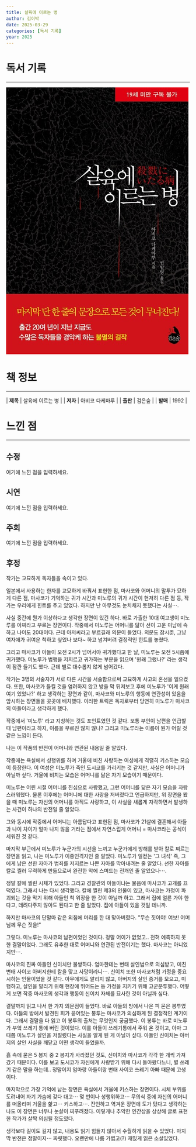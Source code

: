 ```yaml
---
title: 살육에 이르는 병
author: 김이박
date: 2025-03-29
categories: [독서 기록]
year: 2025
---
```


# **독서 기록**
---
![책 이미지](../assets/img/cover/book-007.jpg)

# **책 정보**
---

| **제목** | 살육에 이르는 병  |
| **저자** | 아비코 다케마루    |
| **출판** | 검은숲   |
| **발매** | 1992   |

# **느낀 점**
---
## **수정**
여기에 느낀 점을 입력하세요.

## **시연**
여기에 느낀 점을 입력하세요.

## **주희**
여기에 느낀 점을 입력하세요.

## **후정**

작가는 교묘하게 독자들을 속이고 있다.
 
일본에서 사용하는 한자를 교묘하게 바꿔서 표현한 점, 마사코와 어머니의 말투가 묘하게 다른 점, 마사코가 기억하는 귀가 시간과 미노루의 귀가 시간이 현저히 다른 점 등, 작가는 우리에게 힌트를 주고 있었다.
하지만 난 아무것도 눈치채지 못했다는 사실⋯.

사실 중간에 뭔가 이상하다고 생각한 장면이 있긴 하다.
바로 가출한 10대 여고생이 미노루를 아찌라고 부르는 장면이다. 작중에서 미노루는 어머니를 닮아 선이 고운 미남에 속하고 나이도 20대이다. 근데 아저씨라고 부르길래 의문이 들었다. 의문도 잠시뿐, 그냥 여자애가 귀여운 척하고 싶었나 보다~ 하고 넘겨버려 결정적인 힌트를 놓쳤다.

그리고 마사코가 아들이 오전 2시가 넘어서야 귀가했다고 한 날, 미노루는 오전 5시쯤에 귀가했다. 미노루가 범행을 저지르고 귀가하는 부분을 읽으며 '원래 그랬나?' 라는 생각이 잠깐 들기도 했다. 근데 별로 대수롭지 않게 넘어갔다.


작가는 3명의 서술자가 서로 다른 시간을 서술함으로써 교묘하게 사고의 혼선을 일으켰다.
또한, 마사코가 들킬 것을 염려하지 않고 방을 막 뒤져보고 후에 미노루가 '이게 원래 여기 있었나?' 하고 생각하는 장면과 같이, 마사코와 미노루의 행동에 연관성이 있음을 암시하는 장면들을 곳곳에 배치했다.
이러한 트릭은 독자로부터 당연히 미노루가 마사코의 아들이라고 생각하게 했다.

작중에서 '미노루' 라고 지칭하는 것도 포인트였던 것 같다. 보통 부인이 남편을 언급할 때 남편이라고 하지, 이름을 부르진 않지 않나? 그리고 미노루라는 이름이 뭔가 어릴 것 같은 느낌이 든다.


나는 이 작품의 반전이 어머니와 연관된 내용일 줄 알았다.

작중에는 욕실에서 성행위를 하며 거울에 비친 사랑하는 여성에게 격렬히 키스하는 모습이 등장한다. 이 여성은 미노루가 죽인 도시코를 가리키는 것 같지만, 사실은 어머니가 아닐까 싶다. 거울에 비치는 모습은 어머니를 닮은 자기 모습이기 때문이다.

미노루는 어린 시절 어머니를 진심으로 사랑했고, 그런 어머니를 닮은 자기 모습을 자랑스러워했다.
물론 이후에는 어머니에 대한 사랑을 저버렸다고 언급하지만, 위 장면을 봤을 때 미노루는 자신의 어머니를 아직도 사랑하고, 이 사실을 새롭게 자각하면서 발생하는 사건이 하나의 반전일 줄 알았다.

그와 동시에 작중에서 어머니는 아름답다고 표현된 점, 마사코가 21살에 결혼해서 아들과 나이 차이가 얼마 나지 않을 거라는 점에서 자연스럽게 어머니 = 마사코라는 공식이 세워진 것 같다.


마지막 부근에서 미노루가 누군가의 시선을 느끼고 누군가에게 방해를 받아 칼로 찌르는 장면을 읽고, 나는 미노루가 이중인격자인 줄 알았다. 미노루가 일컫는 '그 녀석'  즉, 그에게 남은 선한 자아가 범죄를 저지르는 나쁜 자아를 막아내려는 줄 알았다.
선한 자아를 칼로 찔러 무력하게 만듦으로써 완전한 악에 스며드는 전개인 줄 알았으나⋯.

정말 칼에 찔린 시체가 있었다.
그리고 경찰관의 아들이냐는 물음에 마사코가 고개를 끄덕였다. 그래서 나는 다시 생각했다. 칼에 찔린 제3의 인물이 있고, 마사코는 가정이 파괴되는 것을 막기 위해 아들인 척 위장을 한 것이 아닐까 하고.
그래서 집에 얼른 가야 한다고, 데려다주지 않아도 된다고 한 줄 알았다. 집에 아들이 있을 것일 테니까.

하지만 마사코의 단말마 같은 외침에 머리를 한 대 맞아버렸다.
"무슨 짓이야! 여보! 어머님께 무슨 짓을!"


그렇다. 미노루는 마사코의 남편이었던 것이다.
정말 어이가 없었고.. 전혀 예측하지 못한 결말이었다. 그래도 유추한 대로 어머니와 연관된 반전이기는 했다. 마사코는 아니었지만⋯.

마사코의 진짜 아들인 신이치만 불쌍하다. 엄마한테는 변태 살인범으로 의심받고, 미친 변태 사이코 아버지한테 칼을 맞고 사망이라니⋯. 신이치 또한 마사코처럼 가정을 중요시하는 인물이었을 것 같다.
아무에게도 알리지 않고, 아버지의 살인 증거를 모으고, 미행하고, 살인을 말리기 위해 현장에 뛰어드는 등 가정을 지키기 위해 고군분투했다.
어떻게 보면 작중 마사코의 생각과 행동이 신이치 자체를 묘사한 것이 아닐까 싶다.

결말까지 읽고 나서 한 가지 의문점이 들었다. 바로 아들의 방에서 나온 피 묻은 봉투였다.
아들의 방에서 발견된 피가 묻어있는 봉투는 마사코가 의심하게 된 결정적인 계기이다. 그래서 결말을 다 읽고 이 봉투의 출처는 무엇인지 궁금했다.
이 봉투는 바로 미노루가 부엌 쓰레기 통에 버린 것이었다. 이를 아들이 쓰레기통에서 주워 온 것이고, 아마 그때쯤 미노루가 살인을 저질렀다는 사실을 알게 된 게 아닐까 싶다. 아들인 신이치는 아버지의 살인 사실을 깨닫고 어떤 생각이 들었을까.

흙 속에 묻은 5 봉지 중 2 봉지가 사라졌던 것도, 신이치와 마사코가 각각 한 개씩 가져갔기 때문이다.
이를 보고 도시코가 자신에게 사랑받기 위해 다시 돌아왔다느니, 별 쓰레기 같은 말을 하는데.. 정말이지 엄마랑 아들이랑 변태 사이코 쓰레기 아빠 때문에 고생이다.


마지막으로 가장 기억에 남는 장면은 욕실에서 거울에 키스하는 장면이다.
시체 부위를 도려내어 자기 가슴에 갖다 대고⋯ 몇 번이나 성행위하고⋯ 무의식 중에 자신의 어머니를 떠올리며 거울을 핥고⋯ 키스하고⋯.
잔인하고 역겨운 장면에 도가 텄다고 생각하는 나도 이 장면은 너무나 눈살이 찌푸려졌다. 이렇게나 추악한 인간상을 상상해 글로 표현한 작가가 살짝 의심될 정도였다.


생각보다 길이도 길지 않고, 내용도 읽기 힘들지 않아서 수월하게 읽을 수 있었다.
마지막 반전은 정말이지⋯ 짜릿했다.
오랜만에 나름 가볍고(?) 재밌게 읽은 소설있었다.
